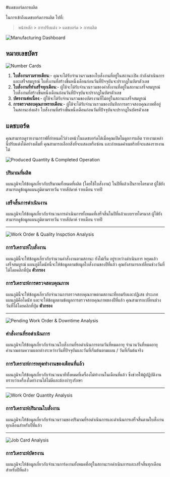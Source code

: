 <!-- add-breadcrumbs -->
#แดชบอร์ดการผลิต

ในการเข้าถึงแดชบอร์ดการผลิต ไปที่:

> หน้าหลัก > การปรับแต่ง > แดชบอร์ด > การผลิต
<img class="screenshot" alt="Manufacturing Dashboard" src="{{docs_base_url}}/assets/img/manufacturing/manufacturing-dashboard.png">

## หมายเลขบัตร

<img class="screenshot" alt="Number Cards" src="{{docs_base_url}}/assets/img/manufacturing/manufacturing-number-cards.png">

1. **ใบสั่งงานรวมรายเดือน**:- คุณจะได้รับจำนวนรวมของใบสั่งงานที่อยู่ในสถานะเปิด กำลังดำเนินการ และเสร็จสมบูรณ์ ใบสั่งงานที่สร้างขึ้นหนึ่งเดือนก่อนวันที่ปัจจุบันจะปรากฏในบัตรตัวเลข
1. **ใบสั่งงานที่ทำเสร็จทุกเดือน**:- ผู้ใช้จะได้รับจำนวนรวมของคำสั่งงานที่อยู่ในสถานะเสร็จสมบูรณ์ ใบสั่งงานที่สร้างขึ้นหนึ่งเดือนก่อนวันที่ปัจจุบันจะปรากฏในบัตรตัวเลข
1. **บัตรงานต่อเนื่อง**:- ผู้ใช้จะได้รับจำนวนรวมของบัตรงานที่ไม่อยู่ในสถานะเสร็จสมบูรณ์
1. **การตรวจสอบคุณภาพรายเดือน**:- ผู้ใช้จะได้รับจำนวนรวมของบันทึกการตรวจสอบคุณภาพที่อยู่ในสถานะส่งแล้ว ใบสั่งงานที่สร้างขึ้นหนึ่งเดือนก่อนวันที่ปัจจุบันจะปรากฏในบัตรตัวเลข

## แดชบอร์ด

คุณสามารถดูรายงานกราฟที่กำหนดไว้ล่วงหน้าในแดชบอร์ดได้เมื่อคุณเปิดโมดูลการผลิต รายงานเหล่านี้ปรับแต่งได้อย่างเต็มที่ คุณสามารถเลือกสิ่งที่จะแสดงหรือซ่อน และกำหนดค่าเมตริกที่จะแสดงรายงานได้

<img class="screenshot" alt="Produced Quantity & Completed Operation" src="{{docs_base_url}}/assets/img/manufacturing/manufacturing-dashboard-2.png">

### ปริมาณที่ผลิต

แผนภูมิจะให้ข้อมูลเกี่ยวกับปริมาณทั้งหมดที่ผลิต (โดยใช้ใบสั่งงาน) ในปีที่แล้วเป็นรายไตรมาส ผู้ใช้ยังสามารถดูข้อมูลแผนภูมิตามรายวัน รายสัปดาห์ รายเดือน รายปี

### เสร็จสิ้นการดำเนินงาน

แผนภูมิจะให้ข้อมูลเกี่ยวกับจำนวนการดำเนินการทั้งหมดที่เสร็จสิ้นในปีที่แล้วแบบรายไตรมาส ผู้ใช้ยังสามารถดูข้อมูลแผนภูมิตามรายวัน รายสัปดาห์ รายเดือน รายปี

<hr>

<img class="screenshot" alt="Work Order & Quality Inspction Analysis" src="{{docs_base_url}}/assets/img/manufacturing/manufacturing-dashboard-3.png">

### การวิเคราะห์ใบสั่งงาน

แผนภูมินี้จะให้ข้อมูลเกี่ยวกับจำนวนคำสั่งงานตามสถานะ ยังไม่เริ่ม อยู่ระหว่างดำเนินการ หยุดแล้ว เสร็จสมบูรณ์ แผนภูมิโดนัทนี้จะให้ข้อมูลตามข้อมูลใบสั่งงานของปีที่แล้ว คุณยังสามารถเปลี่ยนช่วงวันที่ได้โดยคลิกที่ปุ่ม **ตัวกรอง**

### การวิเคราะห์การตรวจสอบคุณภาพ

แผนภูมินี้จะให้ข้อมูลเกี่ยวกับจำนวนการตรวจสอบคุณภาพตามสถานะที่ยอมรับและปฏิเสธ ประเภทแผนภูมิคือโดนัท และจะให้ข้อมูลตามข้อมูลการตรวจสอบคุณภาพของปีที่แล้ว คุณสามารถเปลี่ยนช่วงวันที่ได้โดยคลิกที่ปุ่ม **ตัวกรอง**

<hr>

<img class="screenshot" alt="Pending Work Order & Downtime Analysis" src="{{docs_base_url}}/assets/img/manufacturing/manufacturing-dashboard-4.png">

### คำสั่งงานที่รอดำเนินการ

แผนภูมิจะให้ข้อมูลเกี่ยวกับจำนวนใบสั่งงานที่รอดำเนินการตามวันที่หมดอายุ จำนวนวันที่หมดอายุคำนวณตามความแตกต่างระหว่างวันที่ปัจจุบันและวันที่เริ่มต้นตามแผน / วันที่เริ่มต้นจริง

### การวิเคราะห์การหยุดทำงานของเดือนที่แล้ว

แผนภูมิจะให้ข้อมูลเกี่ยวกับจำนวนนาทีทั้งหมดที่เครื่องไม่ทำงานในเดือนที่แล้ว ซึ่งช่วยให้ผู้ปฏิบัติงานทราบว่าเครื่องใดทำงานได้ไม่ดีและต้องบำรุงรักษา

<hr>

<img class="screenshot" alt="Work Order Quantity Analysis" src="{{docs_base_url}}/assets/img/manufacturing/manufacturing-dashboard-5.png">

### การวิเคราะห์ปริมาณใบสั่งงาน

แผนภูมิจะให้ข้อมูลเกี่ยวกับจำนวนรวมของปริมาณที่รอดำเนินการและดำเนินการเสร็จสิ้นตามใบสั่งงานทุกเดือนสำหรับปีที่แล้ว

<hr>

<img class="screenshot" alt="Job Card Analysis" src="{{docs_base_url}}/assets/img/manufacturing/manufacturing-dashboard-6.png">

### การวิเคราะห์บัตรงาน

แผนภูมิจะให้ข้อมูลเกี่ยวกับจำนวนการ์ดงานทั้งหมดที่อยู่ในสถานะรอดำเนินการและเสร็จสิ้นทุกเดือนสำหรับปีที่แล้ว